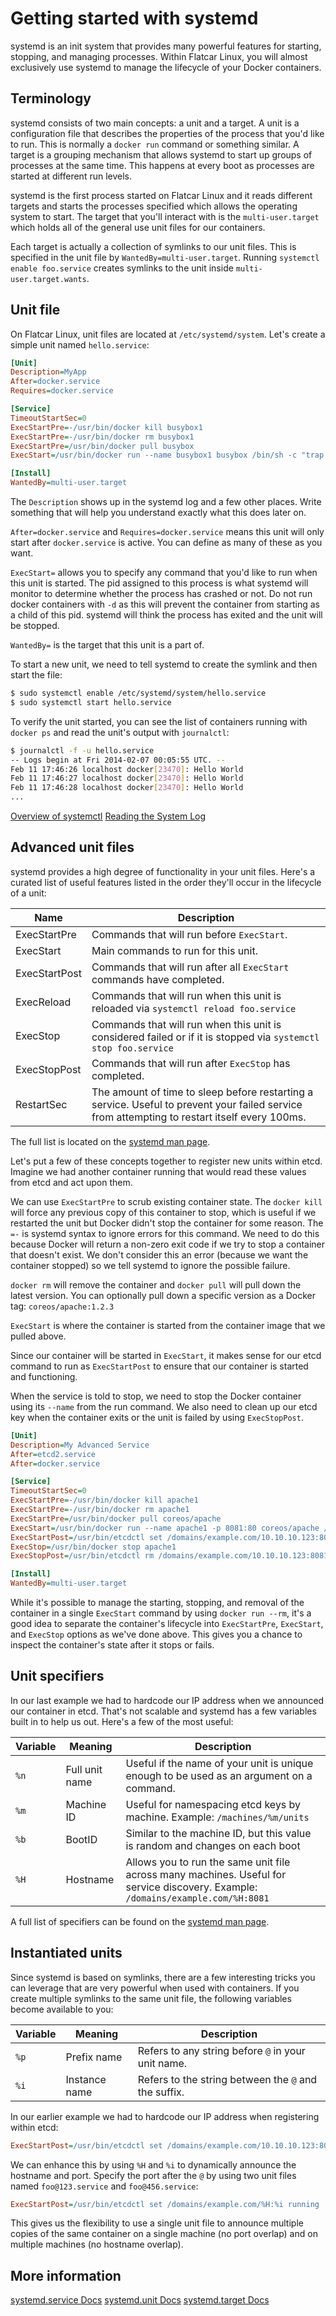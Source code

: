# Getting started with systemd

systemd is an init system that provides many powerful features for starting, stopping, and managing processes. Within Flatcar Linux, you will almost exclusively use systemd to manage the lifecycle of your Docker containers.

## Terminology

systemd consists of two main concepts: a unit and a target. A unit is a configuration file that describes the properties of the process that you'd like to run. This is normally a `docker run` command or something similar. A target is a grouping mechanism that allows systemd to start up groups of processes at the same time. This happens at every boot as processes are started at different run levels.

systemd is the first process started on Flatcar Linux and it reads different targets and starts the processes specified which allows the operating system to start. The target that you'll interact with is the `multi-user.target` which holds all of the general use unit files for our containers.

Each target is actually a collection of symlinks to our unit files. This is specified in the unit file by `WantedBy=multi-user.target`. Running `systemctl enable foo.service` creates symlinks to the unit inside `multi-user.target.wants`.

## Unit file

On Flatcar Linux, unit files are located at `/etc/systemd/system`. Let's create a simple unit named `hello.service`:

```ini
[Unit]
Description=MyApp
After=docker.service
Requires=docker.service

[Service]
TimeoutStartSec=0
ExecStartPre=-/usr/bin/docker kill busybox1
ExecStartPre=-/usr/bin/docker rm busybox1
ExecStartPre=/usr/bin/docker pull busybox
ExecStart=/usr/bin/docker run --name busybox1 busybox /bin/sh -c "trap 'exit 0' INT TERM; while true; do echo Hello World; sleep 1; done"

[Install]
WantedBy=multi-user.target
```

The `Description` shows up in the systemd log and a few other places. Write something that will help you understand exactly what this does later on.

`After=docker.service` and `Requires=docker.service` means this unit will only start after `docker.service` is active. You can define as many of these as you want.

`ExecStart=` allows you to specify any command that you'd like to run when this unit is started. The pid assigned to this process is what systemd will monitor to determine whether the process has crashed or not. Do not run docker containers with `-d` as this will prevent the container from starting as a child of this pid. systemd will think the process has exited and the unit will be stopped.

`WantedBy=` is the target that this unit is a part of.

To start a new unit, we need to tell systemd to create the symlink and then start the file:

```sh
$ sudo systemctl enable /etc/systemd/system/hello.service
$ sudo systemctl start hello.service
```

To verify the unit started, you can see the list of containers running with `docker ps` and read the unit's output with `journalctl`:

```sh
$ journalctl -f -u hello.service
-- Logs begin at Fri 2014-02-07 00:05:55 UTC. --
Feb 11 17:46:26 localhost docker[23470]: Hello World
Feb 11 17:46:27 localhost docker[23470]: Hello World
Feb 11 17:46:28 localhost docker[23470]: Hello World
...
```

<a class="btn btn-default" href="overview-of-systemctl.md">Overview of systemctl</a>
<a class="btn btn-default" href="reading-the-system-log.md">Reading the System Log</a>

## Advanced unit files

systemd provides a high degree of functionality in your unit files. Here's a curated list of useful features listed in the order they'll occur in the lifecycle of a unit:

| Name    | Description |
|---------|-------------|
| ExecStartPre | Commands that will run before `ExecStart`. |
| ExecStart | Main commands to run for this unit. |
| ExecStartPost | Commands that will run after all `ExecStart` commands have completed. |
| ExecReload | Commands that will run when this unit is reloaded via `systemctl reload foo.service` |
| ExecStop | Commands that will run when this unit is considered failed or if it is stopped via `systemctl stop foo.service` |
| ExecStopPost | Commands that will run after `ExecStop` has completed. |
| RestartSec | The amount of time to sleep before restarting a service. Useful to prevent your failed service from attempting to restart itself every 100ms. |

The full list is located on the [systemd man page](http://www.freedesktop.org/software/systemd/man/systemd.service.html).

Let's put a few of these concepts together to register new units within etcd. Imagine we had another container running that would read these values from etcd and act upon them.

We can use `ExecStartPre` to scrub existing container state. The `docker kill` will force any previous copy of this container to stop, which is useful if we restarted the unit but Docker didn't stop the container for some reason. The `=-` is systemd syntax to ignore errors for this command. We need to do this because Docker will return a non-zero exit code if we try to stop a container that doesn't exist. We don't consider this an error (because we want the container stopped) so we tell systemd to ignore the possible failure.

`docker rm` will remove the container and `docker pull` will pull down the latest version. You can optionally pull down a specific version as a Docker tag: `coreos/apache:1.2.3`

`ExecStart` is where the container is started from the container image that we pulled above.

Since our container will be started in `ExecStart`, it makes sense for our etcd command to run as `ExecStartPost` to ensure that our container is started and functioning.

When the service is told to stop, we need to stop the Docker container using its `--name` from the run command. We also need to clean up our etcd key when the container exits or the unit is failed by using `ExecStopPost`.

```ini
[Unit]
Description=My Advanced Service
After=etcd2.service
After=docker.service

[Service]
TimeoutStartSec=0
ExecStartPre=-/usr/bin/docker kill apache1
ExecStartPre=-/usr/bin/docker rm apache1
ExecStartPre=/usr/bin/docker pull coreos/apache
ExecStart=/usr/bin/docker run --name apache1 -p 8081:80 coreos/apache /usr/sbin/apache2ctl -D FOREGROUND
ExecStartPost=/usr/bin/etcdctl set /domains/example.com/10.10.10.123:8081 running
ExecStop=/usr/bin/docker stop apache1
ExecStopPost=/usr/bin/etcdctl rm /domains/example.com/10.10.10.123:8081

[Install]
WantedBy=multi-user.target
```

While it's possible to manage the starting, stopping, and removal of the container in a single `ExecStart` command by using `docker run --rm`, it's a good idea to separate the container's lifecycle into `ExecStartPre`, `ExecStart`, and `ExecStop` options as we've done above. This gives you a chance to inspect the container's state after it stops or fails.

## Unit specifiers

In our last example we had to hardcode our IP address when we announced our container in etcd. That's not scalable and systemd has a few variables built in to help us out. Here's a few of the most useful:

| Variable | Meaning | Description |
|----------|---------|-------------|
| `%n` | Full unit name | Useful if the name of your unit is unique enough to be used as an argument on a command. |
| `%m` | Machine ID | Useful for namespacing etcd keys by machine. Example: `/machines/%m/units` |
| `%b` | BootID | Similar to the machine ID, but this value is random and changes on each boot |
| `%H` | Hostname | Allows you to run the same unit file across many machines. Useful for service discovery. Example: `/domains/example.com/%H:8081` |

A full list of specifiers can be found on the [systemd man page](http://www.freedesktop.org/software/systemd/man/systemd.unit.html#Specifiers).

## Instantiated units

Since systemd is based on symlinks, there are a few interesting tricks you can leverage that are very powerful when used with containers. If you create multiple symlinks to the same unit file, the following variables become available to you:

| Variable | Meaning | Description |
|----------|---------|-------------|
| `%p` | Prefix name | Refers to any string before `@` in your unit name. |
| `%i` | Instance name | Refers to the string between the `@` and the suffix. |

In our earlier example we had to hardcode our IP address when registering within etcd:

```ini
ExecStartPost=/usr/bin/etcdctl set /domains/example.com/10.10.10.123:8081 running
```

We can enhance this by using `%H` and `%i` to dynamically announce the hostname and port. Specify the port after the `@` by using two unit files named `foo@123.service` and `foo@456.service`:

```ini
ExecStartPost=/usr/bin/etcdctl set /domains/example.com/%H:%i running
```

This gives us the flexibility to use a single unit file to announce multiple copies of the same container on a single machine (no port overlap) and on multiple machines (no hostname overlap).

## More information

<a class="btn btn-default" href="http://www.freedesktop.org/software/systemd/man/systemd.service.html">systemd.service Docs</a>
<a class="btn btn-default" href="http://www.freedesktop.org/software/systemd/man/systemd.unit.html">systemd.unit Docs</a>
<a class="btn btn-default" href="http://www.freedesktop.org/software/systemd/man/systemd.target.html">systemd.target Docs</a>
